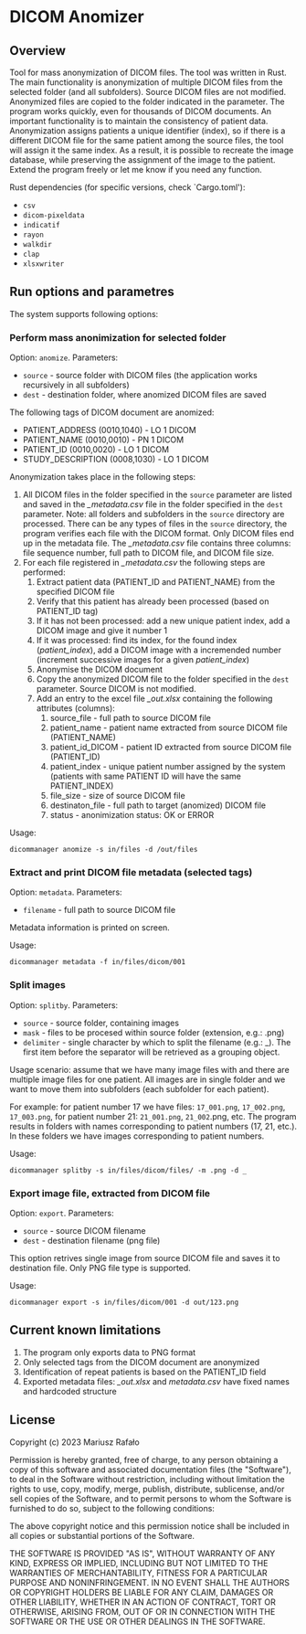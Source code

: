 # DICOM Anomizer

## Overview

Tool for mass anonymization of DICOM files. The tool was written in Rust.
The main functionality is anonymization of multiple DICOM files from the selected folder (and all subfolders). Source DICOM files are not modified. Anonymized files are copied to the folder indicated in the parameter. The program works quickly, even for thousands of DICOM documents. An important functionality is to maintain the consistency of patient data. Anonymization assigns patients a unique identifier (index), so if there is a different DICOM file for the same patient among the source files, the tool will assign it the same index. As a result, it is possible to recreate the image database, while preserving the assignment of the image to the patient.
Extend the program freely or let me know if you need any function.

Rust dependencies (for specific versions, check `Cargo.toml'):

* `csv` 
* `dicom-pixeldata `
* `indicatif` 
* `rayon` 
* `walkdir` 
* `clap` 
* `xlsxwriter` 


## Run options and parametres

The system supports following options:

### Perform mass anonimization for selected folder

Option: `anomize`. Parameters:
* `source` - source folder with DICOM files (the application works recursively in all subfolders)
* `dest` - destination folder, where anomized DICOM files are saved


The following tags of DICOM document are anomized:
* PATIENT_ADDRESS (0010,1040) - LO 1 DICOM
* PATIENT_NAME (0010,0010) - PN 1 DICOM
* PATIENT_ID (0010,0020) - LO 1 DICOM
* STUDY_DESCRIPTION (0008,1030) - LO 1 DICOM


Anonymization takes place in the following steps:
1. All DICOM files in the folder specified in the `source` parameter are listed and saved in the *_metadata.csv* file in the folder specified in the `dest` parameter. Note: all folders and subfolders in the `source` directory are processed. There can be any types of files in the `source` directory, the program verifies each file with the DICOM format. Only DICOM files end up in the metadata file. The *_metadata.csv* file contains three columns: file sequence number, full path to DICOM file, and DICOM file size.
1. For each file registered in *_metadata.csv* the following steps are performed:
	1. Extract patient data (PATIENT_ID and PATIENT_NAME) from the specified DICOM file
	1. Verify that this patient has already been processed (based on PATIENT_ID tag)
	1. If it has not been processed: add a new unique patient index, add a DICOM image and give it number 1
	1. If it was processed: find its index, for the found index (*patient_index*), add a DICOM image with a incremended number (increment successive images for a given *patient_index*)
	1. Anonymise the DICOM document
	1. Copy the anonymized DICOM file to the folder specified in the `dest` parameter. Source DICOM is not modified.
	1. Add an entry to the excel file *_out.xlsx* containing the following attributes (columns): 
		1. source_file - full path to source DICOM file
		2. patient_name - patient name extracted from source DICOM file (PATIENT_NAME)
		3. patient_id_DICOM  - patient ID extracted from source DICOM file (PATIENT_ID)
		4. patient_index - unique patient number assigned by the system (patients with same PATIENT ID will have the same PATIENT_INDEX)
		5. file_size - size of source DICOM file
		6. destinaton_file - full path to target (anomized) DICOM file
		7. status - anonimization status: OK or ERROR


Usage:

    dicommanager anomize -s in/files -d /out/files

### Extract and print DICOM file metadata (selected tags)

Option: `metadata`. Parameters:

* `filename` - full path to source DICOM file

Metadata information is printed on screen.

Usage:

    dicommanager metadata -f in/files/dicom/001

### Split images

Option: `splitby`. Parameters:
* `source` - source folder, containing images
* `mask` - files to be procesed within source folder (extension, e.g.: .png)
* `delimiter` - single character by which to split the filename (e.g.: _). The first item before the separator will be retrieved as a grouping object.

Usage scenario: assume that we have many image files with and there are multiple image files for one patient. All images are in single folder and we want to move them into subfolders (each subfolder for each patient). 

For example: for patient number 17 we have files: `17_001.png`, `17_002.png`, `17_003.png`, for patient number 21: `21_001.png`, `21_002`.png, etc. The program results in folders with names corresponding to patient numbers (17, 21, etc.). In these folders we have images corresponding to patient numbers.


Usage:

    dicommanager splitby -s in/files/dicom/files/ -m .png -d _ 


### Export image file, extracted from DICOM file

Option: `export`. Parameters:
* `source` - source DICOM filename
* `dest` - destination filename (png file)

This option retrives single image from source DICOM file and saves it to destination file. Only PNG file type is supported.

Usage:

    dicommanager export -s in/files/dicom/001 -d out/123.png 


## Current known limitations

1. The program only exports data to PNG format
2. Only selected tags from the DICOM document are anonymized
3. Identification of repeat patients is based on the PATIENT_ID field
4. Exported metadata files: *_out.xlsx* and *metadata.csv* have fixed names and hardcoded structure

## License

Copyright (c) 2023 Mariusz Rafało

Permission is hereby granted, free of charge, to any person obtaining a copy of this software and associated documentation files (the "Software"), to deal in the Software without restriction, including without limitation the rights to use, copy, modify, merge, publish, distribute, sublicense, and/or sell copies of the Software, and to permit persons to whom the Software is furnished to do so, subject to the following conditions:

The above copyright notice and this permission notice shall be included in all copies or substantial portions of the Software.

THE SOFTWARE IS PROVIDED "AS IS", WITHOUT WARRANTY OF ANY KIND, EXPRESS OR IMPLIED, INCLUDING BUT NOT LIMITED TO THE WARRANTIES OF MERCHANTABILITY, FITNESS FOR A PARTICULAR PURPOSE AND NONINFRINGEMENT. IN NO EVENT SHALL THE AUTHORS OR COPYRIGHT HOLDERS BE LIABLE FOR ANY CLAIM, DAMAGES OR OTHER LIABILITY, WHETHER IN AN ACTION OF CONTRACT, TORT OR OTHERWISE, ARISING FROM, OUT OF OR IN CONNECTION WITH THE SOFTWARE OR THE USE OR OTHER DEALINGS IN THE SOFTWARE.